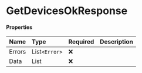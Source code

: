 # GetDevicesOkResponse

**Properties**

| Name   | Type            | Required | Description |
| :----- | :-------------- | :------- | :---------- |
| Errors | List`<Error>`   | ❌       |             |
| Data   | List<DeviceGet> | ❌       |             |

<!-- This file was generated by liblab | https://liblab.com/ -->
